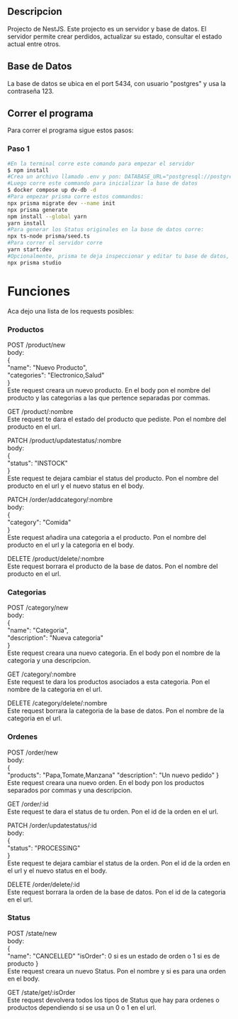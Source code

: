 ## Descripcion

Projecto de NestJS. Este projecto es un servidor y base de datos. El servidor permite crear perdidos, actualizar su estado, consultar el estado actual entre otros.

## Base de Datos
La base de datos se ubica en el port 5434, con usuario "postgres" y usa la contraseña 123.<br>

## Correr el programa

Para correr el programa sigue estos pasos:

### Paso 1
```bash
#En la terminal corre este comando para empezar el servidor
$ npm install
#Crea un archivo llamado .env y pon: DATABASE_URL="postgresql://postgres:123@localhost:5434/nest?schema=public"
#Luego corre este commando para inicializar la base de datos
$ docker compose up dv-db -d
#Para empezar prisma corre estos commandos:
npx prisma migrate dev --name init
npx prisma generate
npm install --global yarn
yarn install
#Para generar los Status originales en la base de datos corre:
npx ts-node prisma/seed.ts
#Para correr el servidor corre
yarn start:dev
#Opcionalmente, prisma te deja inspeccionar y editar tu base de datos, corre:
npx prisma studio
```

# Funciones
Aca dejo una lista de los requests posibles:<br>
### Productos
POST /product/new<br>
body:<br>
{<br>
  "name": "Nuevo Producto",<br>
  "categories": "Electronico,Salud"<br>
}<br>Este request creara un nuevo producto. En el body pon el nombre del producto y las categorias a las que pertence separadas por commas.<br>

GET /product/:nombre<br>
Este request te dara el estado del producto que pediste. Pon el nombre del producto en el url.<br>

PATCH /product/updatestatus/:nombre<br>
body:<br>
{<br>
  "status": "INSTOCK"<br>
}<br>
Este request te dejara cambiar el status del producto. Pon el nombre del producto en el url y el nuevo status en el body.<br>

PATCH /order/addcategory/:nombre<br>
body:<br>
{<br>
  "category": "Comida"<br>
}<br>
Este request añadira una categoria a el producto. Pon el nombre del producto en el url y la categoria en el body.

DELETE /product/delete/:nombre<br>
Este request borrara el producto de la base de datos. Pon el nombre del producto en el url.

### Categorias
POST /category/new<br>
body:<br>
{<br>
  "name": "Categoria",<br>
  "description": "Nueva categoria"<br>
}<br>Este request creara una nuevo categoria. En el body pon el nombre de la categoria y una descripcion.<br>

GET /category/:nombre<br>
Este request te dara los productos asociados a esta categoria. Pon el nombre de la categoria en el url.<br>

DELETE /category/delete/:nombre<br>
Este request borrara la categoria de la base de datos. Pon el nombre de la categoria en el url.

### Ordenes
POST /order/new<br>
body:<br>
{<br>
    "products": "Papa,Tomate,Manzana"
    "description": "Un nuevo pedido"
}<br>Este request creara una nuevo orden. En el body pon los productos separados por commas y una descripcion.<br>

GET /order/:id<br>
Este request te dara el status de tu orden. Pon el id de la orden en el url.<br>

PATCH /order/updatestatus/:id<br>
body:<br>
{<br>
  "status": "PROCESSING"<br>
}<br>
Este request te dejara cambiar el status de la orden. Pon el id de la orden en el url y el nuevo status en el body.<br>

DELETE /order/delete/:id<br>
Este request borrara la orden de la base de datos. Pon el id de la categoria en el url.<br>

### Status
POST /state/new<br>
body:<br>
{<br>
    "name": "CANCELLED"
    "isOrder": 0 si es un estado de orden o 1 si es de producto
}<br>
Este request creara un nuevo Status. Pon el nombre y si es para una orden en el body.<br>

GET /state/get/:isOrder<br>
Este request devolvera todos los tipos de Status que hay para ordenes o productos dependiendo si se usa un 0 o 1 en el url.

